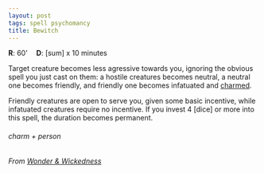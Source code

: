 ```yaml
---
layout: post
tags: spell psychomancy
title: Bewitch
---
```

**R**: 60’ 		**D**: [sum] x 10 minutes

Target creature becomes less agressive towards you, ignoring the obvious spell you just cast on them: a hostile creatures becomes neutral, a neutral one becomes friendly, and friendly one becomes infatuated and [charmed](/2020/11/10/extra-rules/#conditions). 

Friendly creatures are open to serve you, given some basic incentive, while infatuated creatures require no incentive. If you invest 4 [dice] or more into this spell, the duration becomes permanent.

###### charm + person
###### From [Wonder & Wickedness](https://www.drivethrurpg.com/product/145647/Wonder--Wickedness)
